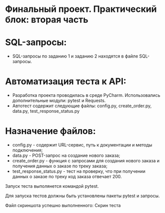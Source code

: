 ﻿# Финальный проект. Практический блок: вторая часть
# SQL-запросы:
- SQL-запросы по заданию 1 и заданию 2 находятся в файле SQL-запросы.
# Автоматизация теста к API:
- Разработка проекта проводилась в среде PyCharm. Использовались дополнительные модули: pytest и Requests.
- Автотест содержит следующие файлы: config.py, create_order.py, data.py, test_response_status.py
# Назначение файлов:
- config.py - содержит URL-сервис, путь к документации и методы подключения;
- data.py - POST-запрос на создание нового заказа;
- create_order.py - функция с запросами для создания нового заказа и получения данных о заказе по треку заказа;
- test_response_status.py - тест на проверку, что при получении данных о заказе по треку код заказа отвечает 200.

Запуск теста выполянется командой pytest.

Для запуска тестов должны быть установлены пакеты pytest и запросы.

Файл скриншота успешно выполненного: Скрин теста
